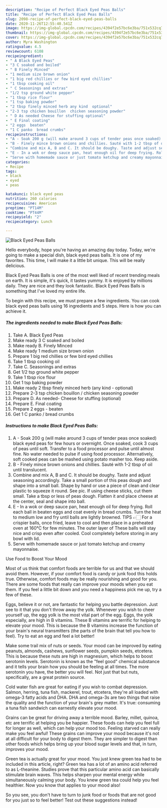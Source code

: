 ```yaml
---
description: "Recipe of Perfect Black Eyed Peas Balls"
title: "Recipe of Perfect Black Eyed Peas Balls"
slug: 2098-recipe-of-perfect-black-eyed-peas-balls
date: 2020-11-26T12:55:40.541Z
image: https://img-global.cpcdn.com/recipes/4394f2e57bc6e3ba/751x532cq70/black-eyed-peas-balls-recipe-main-photo.jpg
thumbnail: https://img-global.cpcdn.com/recipes/4394f2e57bc6e3ba/751x532cq70/black-eyed-peas-balls-recipe-main-photo.jpg
cover: https://img-global.cpcdn.com/recipes/4394f2e57bc6e3ba/751x532cq70/black-eyed-peas-balls-recipe-main-photo.jpg
author: Myra Washington
ratingvalue: 4.5
reviewcount: 6108
recipeingredient:
- " A Black Eyed Peas"
- "3 C soaked and boiled"
- " B Finely Minced"
- "1 medium size brown onion"
- "1 big red chillies or few bird eyed chillies"
- "1 tbsp cooking oil"
- " C Seasonings and extras"
- "1/2 tsp ground white pepper"
- "1 tbsp rice flour"
- "1 tsp baking powder"
- "2 tbsp finely minced herb any kind  optional"
- "2-3 tsp chicken bouillon  chicken seasoning powder"
- " D As needed Cheese for stuffing optional"
- " E Final coating"
- "2 eggs  beaten"
- "1 C panko  bread crumbs"
recipeinstructions:
- "A - Soak 200 g (will make around 3 cups of tender peas once soaked) black eyed peas for few hours or overnight. Once soaked, cook 3 cups of peas until soft. Transfer to a food processor and pulse until almost fine. No water needed to pulse if using food processor. Alternatively, soft cooked peas can be mashed using potato masher too. Keep aside."
- "B - Finely mince brown onions and chillies. Sauté with 1-2 tbsp of oil until translucent."
- "Combine and mix A, B and C. It should be doughy. Taste and adjust seasoning accordingly. Take a small portion of this peas dough and shape into a small ball. Shape by hand or use a piece of clean and clear plastic to squeeze it round. See pic. If using cheese sticks, cut them small. Take a tbsp or less of peas dough. Flatten it and place cheese at the center, seal and shape into ball."
- "E - In a wok or deep sauce pan, heat enough oil for deep frying. Roll each ball in beaten eggs and coat evenly in bread crumbs. Turn the heat to medium low and fry until balls are lightly browned. TIPS 👉🏻 For a crispier balls, once fried, leave to cool and then place in a preheated oven at 160°C for few minutes. The outer layer of These balls will stay nice and crisp even after cooled. Cool completely before storing in any bowl with lid."
- "Serve with homemade sauce or just tomato ketchup and creamy mayonnaise."
categories:
- Recipe
tags:
- black
- eyed
- peas

katakunci: black eyed peas 
nutrition: 260 calories
recipecuisine: American
preptime: "PT14M"
cooktime: "PT44M"
recipeyield: "2"
recipecategory: Lunch

---
```



![Black Eyed Peas Balls](https://img-global.cpcdn.com/recipes/4394f2e57bc6e3ba/751x532cq70/black-eyed-peas-balls-recipe-main-photo.jpg)

Hello everybody, hope you're having an amazing day today. Today, we're going to make a special dish, black eyed peas balls. It is one of my favorites. This time, I will make it a little bit unique. This will be really delicious.



Black Eyed Peas Balls is one of the most well liked of recent trending meals on earth. It is simple, it's quick, it tastes yummy. It is enjoyed by millions daily. They are nice and they look fantastic. Black Eyed Peas Balls is something that I've loved my entire life.


To begin with this recipe, we must prepare a few ingredients. You can cook black eyed peas balls using 16 ingredients and 5 steps. Here is how you can achieve it.

<!--inarticleads1-->

##### The ingredients needed to make Black Eyed Peas Balls:

1. Take  A. Black Eyed Peas
1. Make ready 3 C soaked and boiled
1. Make ready  B. Finely Minced
1. Make ready 1 medium size brown onion
1. Prepare 1 big red chillies or few bird eyed chillies
1. Take 1 tbsp cooking oil
1. Take  C. Seasonings and extras
1. Get 1/2 tsp ground white pepper
1. Take 1 tbsp rice flour
1. Get 1 tsp baking powder
1. Make ready 2 tbsp finely minced herb (any kind - optional)
1. Prepare 2-3 tsp chicken bouillon / chicken seasoning powder
1. Prepare  D. As needed- Cheese for stuffing (optional)
1. Prepare  E. Final coating
1. Prepare 2 eggs - beaten
1. Get 1 C panko / bread crumbs




<!--inarticleads2-->

##### Instructions to make Black Eyed Peas Balls:

1. A - Soak 200 g (will make around 3 cups of tender peas once soaked) black eyed peas for few hours or overnight. Once soaked, cook 3 cups of peas until soft. Transfer to a food processor and pulse until almost fine. No water needed to pulse if using food processor. Alternatively, soft cooked peas can be mashed using potato masher too. Keep aside.
1. B - Finely mince brown onions and chillies. Sauté with 1-2 tbsp of oil until translucent.
1. Combine and mix A, B and C. It should be doughy. Taste and adjust seasoning accordingly. Take a small portion of this peas dough and shape into a small ball. Shape by hand or use a piece of clean and clear plastic to squeeze it round. See pic. If using cheese sticks, cut them small. Take a tbsp or less of peas dough. Flatten it and place cheese at the center, seal and shape into ball.
1. E - In a wok or deep sauce pan, heat enough oil for deep frying. Roll each ball in beaten eggs and coat evenly in bread crumbs. Turn the heat to medium low and fry until balls are lightly browned. TIPS 👉🏻 For a crispier balls, once fried, leave to cool and then place in a preheated oven at 160°C for few minutes. The outer layer of These balls will stay nice and crisp even after cooled. Cool completely before storing in any bowl with lid.
1. Serve with homemade sauce or just tomato ketchup and creamy mayonnaise.




Use Food to Boost Your Mood


Most of us think that comfort foods are terrible for us and that we should avoid them. However, if your comfort food is candy or junk food this holds true. Otherwise, comfort foods may be really nourishing and good for you. There are some foods that really can improve your moods when you eat them. If you feel a little bit down and you need a happiness pick me up, try a few of these.

Eggs, believe it or not, are fantastic for helping you battle depression. Just see to it that you don't throw away the yolk. Whenever you wish to cheer yourself up, the egg yolk is the most vital part of the egg. Eggs, the yolk especially, are high in B vitamins. These B vitamins are terrific for helping to elevate your mood. This is because the B vitamins increase the function of your brain's neural transmitters (the parts of the brain that tell you how to feel). Try to eat an egg and feel a lot better!

Make some trail mix of nuts or seeds. Your mood can be improved by eating peanuts, almonds, cashews, sunflower seeds, pumpkin seeds, etcetera. This is because these nuts are high in magnesium, which helps to boost serotonin levels. Serotonin is known as the "feel good" chemical substance and it tells your brain how you should be feeling at all times. The more serotonin you have, the better you will feel. Not just that but nuts, specifically, are a great protein source.

Cold water fish are great for eating if you wish to combat depression. Salmon, herring, tuna fish, mackerel, trout, etcetera, they're all loaded with omega-3 fatty acids and DHA. DHA and omega-3s are two things that raise the quality and the function of your brain's grey matter. It's true: consuming a tuna fish sandwich can earnestly elevate your mood. 

Grains can be great for driving away a terrible mood. Barley, millet, quinoa, etc are terrific at helping you be happier. These foods can help you feel full for longer as well, which can help your mood too. Feeling starved can really make you feel awful! These grains can improve your mood because it's not at all difficult for your body to digest them. They are simpler to digest than other foods which helps bring up your blood sugar levels and that, in turn, improves your mood.

Green tea is actually great for your mood. You just knew green tea had to be included in this article, right? Green tea has a lot of an amino acid referred to as L-theanine. Studies prove that this particular amino acid can basically stimulate brain waves. This helps sharpen your mental energy while simultaneously calming your body. You knew green tea could help you feel healthier. Now you know that applies to your mood also!

So you see, you don't have to turn to junk food or foods that are not good for you just so to feel better! Test out  these suggestions  instead!

